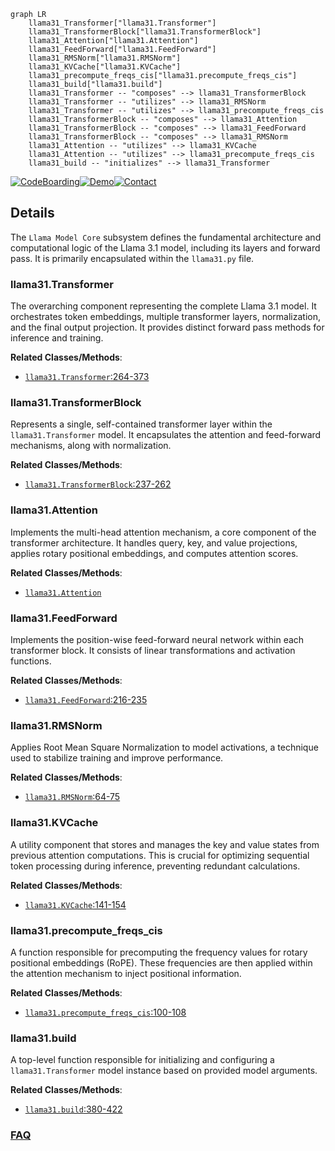 ```mermaid
graph LR
    llama31_Transformer["llama31.Transformer"]
    llama31_TransformerBlock["llama31.TransformerBlock"]
    llama31_Attention["llama31.Attention"]
    llama31_FeedForward["llama31.FeedForward"]
    llama31_RMSNorm["llama31.RMSNorm"]
    llama31_KVCache["llama31.KVCache"]
    llama31_precompute_freqs_cis["llama31.precompute_freqs_cis"]
    llama31_build["llama31.build"]
    llama31_Transformer -- "composes" --> llama31_TransformerBlock
    llama31_Transformer -- "utilizes" --> llama31_RMSNorm
    llama31_Transformer -- "utilizes" --> llama31_precompute_freqs_cis
    llama31_TransformerBlock -- "composes" --> llama31_Attention
    llama31_TransformerBlock -- "composes" --> llama31_FeedForward
    llama31_TransformerBlock -- "composes" --> llama31_RMSNorm
    llama31_Attention -- "utilizes" --> llama31_KVCache
    llama31_Attention -- "utilizes" --> llama31_precompute_freqs_cis
    llama31_build -- "initializes" --> llama31_Transformer
```

[![CodeBoarding](https://img.shields.io/badge/Generated%20by-CodeBoarding-9cf?style=flat-square)](https://github.com/CodeBoarding/GeneratedOnBoardings)[![Demo](https://img.shields.io/badge/Try%20our-Demo-blue?style=flat-square)](https://www.codeboarding.org/demo)[![Contact](https://img.shields.io/badge/Contact%20us%20-%20contact@codeboarding.org-lightgrey?style=flat-square)](mailto:contact@codeboarding.org)

## Details

The `Llama Model Core` subsystem defines the fundamental architecture and computational logic of the Llama 3.1 model, including its layers and forward pass. It is primarily encapsulated within the `llama31.py` file.

### llama31.Transformer
The overarching component representing the complete Llama 3.1 model. It orchestrates token embeddings, multiple transformer layers, normalization, and the final output projection. It provides distinct forward pass methods for inference and training.


**Related Classes/Methods**:

- <a href="https://github.com/karpathy/nano-llama31/blob/master/llama31.py#L264-L373" target="_blank" rel="noopener noreferrer">`llama31.Transformer`:264-373</a>


### llama31.TransformerBlock
Represents a single, self-contained transformer layer within the `llama31.Transformer` model. It encapsulates the attention and feed-forward mechanisms, along with normalization.


**Related Classes/Methods**:

- <a href="https://github.com/karpathy/nano-llama31/blob/master/llama31.py#L237-L262" target="_blank" rel="noopener noreferrer">`llama31.TransformerBlock`:237-262</a>


### llama31.Attention
Implements the multi-head attention mechanism, a core component of the transformer architecture. It handles query, key, and value projections, applies rotary positional embeddings, and computes attention scores.


**Related Classes/Methods**:

- <a href="https://github.com/karpathy/nano-llama31/blob/master/llama31.py" target="_blank" rel="noopener noreferrer">`llama31.Attention`</a>


### llama31.FeedForward
Implements the position-wise feed-forward neural network within each transformer block. It consists of linear transformations and activation functions.


**Related Classes/Methods**:

- <a href="https://github.com/karpathy/nano-llama31/blob/master/llama31.py#L216-L235" target="_blank" rel="noopener noreferrer">`llama31.FeedForward`:216-235</a>


### llama31.RMSNorm
Applies Root Mean Square Normalization to model activations, a technique used to stabilize training and improve performance.


**Related Classes/Methods**:

- <a href="https://github.com/karpathy/nano-llama31/blob/master/llama31.py#L64-L75" target="_blank" rel="noopener noreferrer">`llama31.RMSNorm`:64-75</a>


### llama31.KVCache
A utility component that stores and manages the key and value states from previous attention computations. This is crucial for optimizing sequential token processing during inference, preventing redundant calculations.


**Related Classes/Methods**:

- <a href="https://github.com/karpathy/nano-llama31/blob/master/llama31.py#L141-L154" target="_blank" rel="noopener noreferrer">`llama31.KVCache`:141-154</a>


### llama31.precompute_freqs_cis
A function responsible for precomputing the frequency values for rotary positional embeddings (RoPE). These frequencies are then applied within the attention mechanism to inject positional information.


**Related Classes/Methods**:

- <a href="https://github.com/karpathy/nano-llama31/blob/master/llama31.py#L100-L108" target="_blank" rel="noopener noreferrer">`llama31.precompute_freqs_cis`:100-108</a>


### llama31.build
A top-level function responsible for initializing and configuring a `llama31.Transformer` model instance based on provided model arguments.


**Related Classes/Methods**:

- <a href="https://github.com/karpathy/nano-llama31/blob/master/llama31.py#L380-L422" target="_blank" rel="noopener noreferrer">`llama31.build`:380-422</a>




### [FAQ](https://github.com/CodeBoarding/GeneratedOnBoardings/tree/main?tab=readme-ov-file#faq)